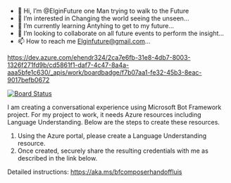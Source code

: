 - 👋 Hi, I’m @ElginFuture one Man trying to walk to the Future
- 👀 I’m interested in Changing the world seeing the unseen...
- 🌱 I’m currently learning Antyhing to get to my future...
- 💞️ I’m looking to collaborate on all future events to perform the insight...
- 📫 How to reach me Elginfuture@gmail.com...
<!---
ElginFuture/ElginFuture is a ✨ special ✨ repository because its `README.md` (this file) appears on your GitHub profile.
You can click the Preview link to take a look at your changes.
--->
https://dev.azure.com/ehendr324/2ca7e6fb-31e8-4db7-8003-1326f271fd9b/cd5861f1-daf7-4c47-8a4a-aaa5bfe1c630/_apis/work/boardbadge/f7b07aa1-fe32-45b3-8eac-9017befb0672


[![Board Status](https://dev.azure.com/ehendr324/2ca7e6fb-31e8-4db7-8003-1326f271fd9b/cd5861f1-daf7-4c47-8a4a-aaa5bfe1c630/_apis/work/boardbadge/f7b07aa1-fe32-45b3-8eac-9017befb0672?columnOptions=1)](https://dev.azure.com/ehendr324/2ca7e6fb-31e8-4db7-8003-1326f271fd9b/_boards/board/t/cd5861f1-daf7-4c47-8a4a-aaa5bfe1c630/Microsoft.RequirementCategory/)

I am creating a conversational experience using Microsoft Bot Framework project. For my project to work, it needs Azure resources including Language Understanding. Below are the steps to create these resources.

1. Using the Azure portal, please create a Language Understanding resource.
2. Once created, securely share the resulting credentials with me as described in the link below.

Detailed instructions:
https://aka.ms/bfcomposerhandoffluis
